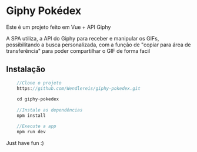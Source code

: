 # Giphy Pokédex

Este é um projeto feito em Vue + API Giphy

A SPA utiliza, a API do Giphy para receber e manipular os GIFs, possibilitando a busca personalizada, com a função de "copiar para área de transferência" para poder compartilhar o GIF de forma facil

## Instalação


```js
    //Clone o projeto
    https://github.com/Wendlereis/giphy-pokedex.git
    
    cd giphy-pokedex
    
    //Instale as dependências
    npm install

    //Execute a app
    npm run dev
``` 

Just have fun :)